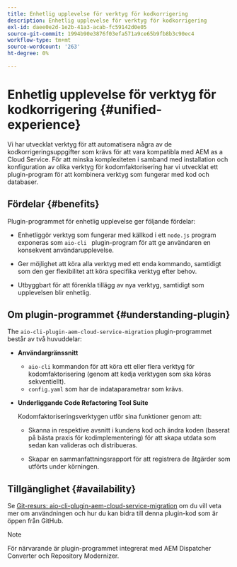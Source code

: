 ```yaml
---
title: Enhetlig upplevelse för verktyg för kodkorrigering
description: Enhetlig upplevelse för verktyg för kodkorrigering
exl-id: daee0e2d-1e2b-41a3-acab-fc59142d0e05
source-git-commit: 1994b90e3876f03efa571a9ce65b9fb8b3c90ec4
workflow-type: tm+mt
source-wordcount: '263'
ht-degree: 0%

---
```


# Enhetlig upplevelse för verktyg för kodkorrigering {#unified-experience}

Vi har utvecklat verktyg för att automatisera några av de kodkorrigeringsuppgifter som krävs för att vara kompatibla med AEM as a Cloud Service. För att minska komplexiteten i samband med installation och konfiguration av olika verktyg för kodomfaktorisering har vi utvecklat ett plugin-program för att kombinera verktyg som fungerar med kod och databaser.

## Fördelar {#benefits}

Plugin-programmet för enhetlig upplevelse ger följande fördelar:

* Enhetliggör verktyg som fungerar med källkod i ett `node.js` program exponeras som `aio-cli ` plugin-program för att ge användaren en konsekvent användarupplevelse.

* Ger möjlighet att köra alla verktyg med ett enda kommando, samtidigt som den ger flexibilitet att köra specifika verktyg efter behov.

* Utbyggbart för att förenkla tillägg av nya verktyg, samtidigt som upplevelsen blir enhetlig.

## Om plugin-programmet {#understanding-plugin}

The `aio-cli-plugin-aem-cloud-service-migration` plugin-programmet består av två huvuddelar:

* **Användargränssnitt**

   * `aio-cli` kommandon för att köra ett eller flera verktyg för kodomfaktorisering (genom att kedja verktygen som ska köras sekventiellt).
   * `config.yaml` som har de indataparametrar som krävs.

* **Underliggande Code Refactoring Tool Suite**

  Kodomfaktoriseringsverktygen utför sina funktioner genom att:

   * Skanna in respektive avsnitt i kundens kod och ändra koden (baserat på bästa praxis för kodimplementering) för att skapa utdata som sedan kan valideras och distribueras.

   * Skapar en sammanfattningsrapport för att registrera de åtgärder som utförts under körningen.

## Tillgänglighet {#availability}

Se [Git-resurs: aio-cli-plugin-aem-cloud-service-migration](https://github.com/adobe/aio-cli-plugin-aem-cloud-service-migration) om du vill veta mer om användningen och hur du kan bidra till denna plugin-kod som är öppen från GitHub.

>[!NOTE]
>För närvarande är plugin-programmet integrerat med AEM Dispatcher Converter och Repository Modernizer.
